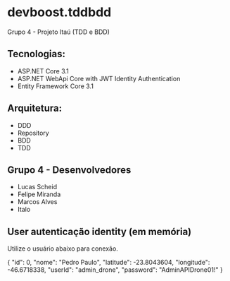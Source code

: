 # devboost.tddbdd
Grupo 4 - Projeto Itaú (TDD e BDD)

## Tecnologias:

- ASP.NET Core 3.1
- ASP.NET WebApi Core with JWT Identity Authentication
- Entity Framework Core 3.1

## Arquitetura:

- DDD
- Repository
- BDD
- TDD

## Grupo 4 - Desenvolvedores

- Lucas Scheid 
- Felipe Miranda
- Marcos Alves 
- Italo

## User autenticação identity (em memória)

Utilize o usuário abaixo para conexão.

{
  "id": 0,
  "nome": "Pedro Paulo",
  "latitude": -23.8043604,
  "longitude": -46.6718338,
  "userId": "admin_drone",
  "password": "AdminAPIDrone01!"
}


